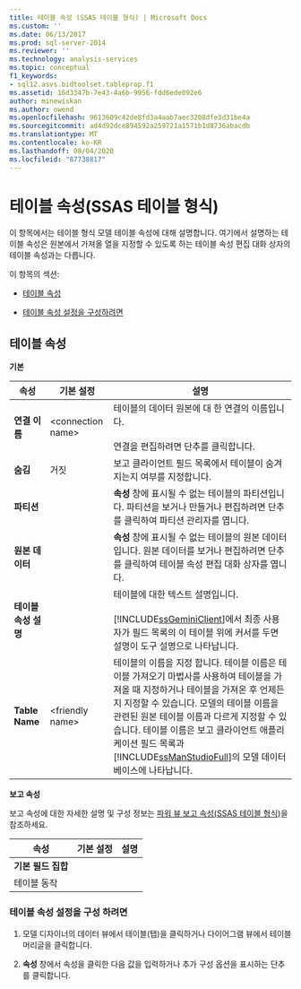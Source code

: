 ```yaml
---
title: 테이블 속성 (SSAS 테이블 형식) | Microsoft Docs
ms.custom: ''
ms.date: 06/13/2017
ms.prod: sql-server-2014
ms.reviewer: ''
ms.technology: analysis-services
ms.topic: conceptual
f1_keywords:
- sql12.asvs.bidtoolset.tableprop.f1
ms.assetid: 16d3347b-7e43-4a6b-9956-fdd6ede092e6
author: minewiskan
ms.author: owend
ms.openlocfilehash: 9613609c42de8fd3a4aab7aec3208dfe3d31be4a
ms.sourcegitcommit: ad4d92dce894592a259721a1571b1d8736abacdb
ms.translationtype: MT
ms.contentlocale: ko-KR
ms.lasthandoff: 08/04/2020
ms.locfileid: "87738817"
---
```

# <a name="table-properties-ssas-tabular"></a>테이블 속성(SSAS 테이블 형식)
  이 항목에서는 테이블 형식 모델 테이블 속성에 대해 설명합니다. 여기에서 설명하는 테이블 속성은 원본에서 가져올 열을 지정할 수 있도록 하는 테이블 속성 편집 대화 상자의 테이블 속성과는 다릅니다.  
  
 이 항목의 섹션:  
  
-   [테이블 속성](#bkmk_properties)  
  
-   [테이블 속성 설정을 구성하려면](#bkmk_config_prop)  
  
##  <a name="table-properties"></a><a name="bkmk_properties"></a>테이블 속성  
 **기본**  
  
|속성|기본 설정|설명|  
|--------------|---------------------|-----------------|  
|**연결 이름**|\<connection name>|테이블의 데이터 원본에 대 한 연결의 이름입니다.<br /><br /> 연결을 편집하려면 단추를 클릭합니다.|  
|**숨김**|거짓|보고 클라이언트 필드 목록에서 테이블이 숨겨지는지 여부를 지정합니다.|  
|**파티션**||**속성** 창에 표시될 수 없는 테이블의 파티션입니다. 파티션을 보거나 만들거나 편집하려면 단추를 클릭하여 파티션 관리자를 엽니다.|  
|**원본 데이터**||**속성** 창에 표시될 수 없는 테이블의 원본 데이터입니다. 원본 데이터를 보거나 편집하려면 단추를 클릭하여 테이블 속성 편집 대화 상자를 엽니다.|  
|**테이블 속성 설명**||테이블에 대한 텍스트 설명입니다.<br /><br /> [!INCLUDE[ssGeminiClient](../../includes/ssgeminiclient-md.md)]에서 최종 사용자가 필드 목록의 이 테이블 위에 커서를 두면 설명이 도구 설명으로 나타납니다.|  
|**Table Name**|\<friendly name>|테이블의 이름을 지정 합니다. 테이블 이름은 테이블 가져오기 마법사를 사용하여 테이블을 가져올 때 지정하거나 테이블을 가져온 후 언제든지 지정할 수 있습니다. 모델의 테이블 이름을 관련된 원본 테이블 이름과 다르게 지정할 수 있습니다. 테이블 이름은 보고 클라이언트 애플리케이션 필드 목록과 [!INCLUDE[ssManStudioFull](../../includes/ssmanstudiofull-md.md)]의 모델 데이터베이스에 나타납니다.|  
  
 **보고 속성**  
  
 보고 속성에 대한 자세한 설명 및 구성 정보는 [파워 뷰 보고 속성&#40;SSAS 테이블 형식&#41;](properties-ssas-tabular.md)을 참조하세요.  
  
|속성|기본 설정|설명|  
|--------------|---------------------|-----------------|  
|**기본 필드 집합**|||  
|테이블 동작|||  
  
###  <a name="to-configure-table-property-settings"></a><a name="bkmk_config_prop"></a>테이블 속성 설정을 구성 하려면  
  
1.  모델 디자이너의 데이터 뷰에서 테이블(탭)을 클릭하거나 다이어그램 뷰에서 테이블 머리글을 클릭합니다.  
  
2.  **속성** 창에서 속성을 클릭한 다음 값을 입력하거나 추가 구성 옵션을 표시하는 단추를 클릭합니다.  
  
  
